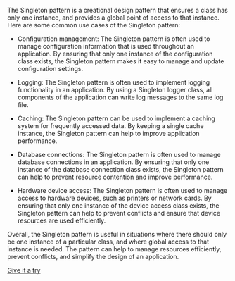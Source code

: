 The Singleton pattern is a creational design pattern that ensures a class has only one instance, and provides a global point of access to that instance. Here are some common use cases of the Singleton pattern:

- Configuration management: The Singleton pattern is often used to manage configuration information that is used throughout an application. By ensuring that only one instance of the configuration class exists, the Singleton pattern makes it easy to manage and update configuration settings.


- Logging: The Singleton pattern is often used to implement logging functionality in an application. By using a Singleton logger class, all components of the application can write log messages to the same log file.


- Caching: The Singleton pattern can be used to implement a caching system for frequently accessed data. By keeping a single cache instance, the Singleton pattern can help to improve application performance.


- Database connections: The Singleton pattern is often used to manage database connections in an application. By ensuring that only one instance of the database connection class exists, the Singleton pattern can help to prevent resource contention and improve performance.


- Hardware device access: The Singleton pattern is often used to manage access to hardware devices, such as printers or network cards. By ensuring that only one instance of the device access class exists, the Singleton pattern can help to prevent conflicts and ensure that device resources are used efficiently.


Overall, the Singleton pattern is useful in situations where there should only be one instance of a particular class, and where global access to that instance is needed. The pattern can help to manage resources efficiently, prevent conflicts, and simplify the design of an application.

[Give it a try](./../../../../../../../test/java/io/barblin/patterns/creational/singleton/SingletonTest.java)